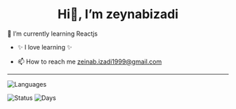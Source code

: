 <div align="center">
 
 # Hi👋, I’m zeynabizadi
 
</div>
                                                                            
🌱 I’m currently learning Reactjs

- ✨ I love learning ✨

- 📫 How to reach me  zeinab.izadi1999@gmail.com


---

![Languages](https://github-readme-stats.vercel.app/api/top-langs/?username=Zeynabizadi&layout=compact&hide=html)

![Status](https://github-readme-stats.vercel.app/api?username=zeynabizadi&show_icons=true&count_private=true) ![Days](https://github-readme-streak-stats.herokuapp.com/?user=zeynabizadi)
